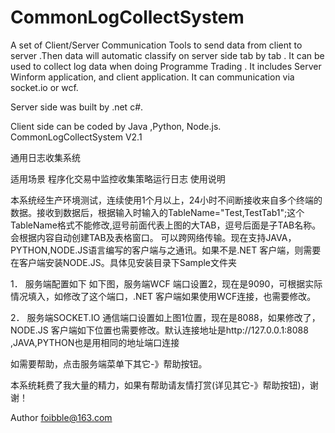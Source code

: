 # CommonLogCollectSystem
A set of Client/Server Communication Tools to send data from client to server .Then data will automatic classify on server side tab by tab .
It can be used to collect log data when doing Programme Trading . 
It includes Server Winform application, and client application.
It can communication via socket.io or wcf.

Server side was built by .net c#.

Client side can be coded by Java ,Python, Node.js.
CommonLogCollectSystem V2.1

通用日志收集系统

适用场景 程序化交易中监控收集策略运行日志
使用说明

 
 
本系统经生产环境测试，连续使用1个月以上，24小时不间断接收来自多个终端的数据。接收到数据后，根据输入时输入的TableName="Test,TestTab1";这个TableName格式不能修改,逗号前面代表上图的大TAB，逗号后面是子TAB名称。会根据内容自动创建TAB及表格窗口。
可以跨网络传输。现在支持JAVA，PYTHON,NODE.JS语言编写的客户端与之通讯。如果不是.NET 客户端，则需要在客户端安装NODE.JS。具体见安装目录下Sample文件夹
 

1．	服务端配置如下 
如下图，服务端WCF 端口设置2，现在是9090，可根据实际情况填入，如修改了这个端口，.NET 客户端如果使用WCF连接，也需要修改。
 

2．	服务端SOCKET.IO 通信端口设置如上图1位置，现在是8088，如果修改了，NODE.JS 客户端如下位置也需要修改。默认连接地址是http://127.0.0.1:8088  ,JAVA,PYTHON也是用相同的地址端口连接
 

如需要帮助，点击服务端菜单下其它-》帮助按钮。


本系统耗费了我大量的精力，如果有帮助请友情打赏(详见其它-》帮助按钮)，谢谢！

Author
foibble@163.com


